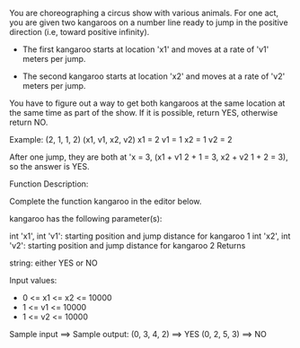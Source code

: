 You are choreographing a circus show with various animals. For one act, you are given two kangaroos on a 
number line ready to jump in the positive direction (i.e, toward positive infinity).

- The first kangaroo starts at location 'x1' and moves at a rate of 'v1' meters per jump.
  
- The second kangaroo starts at location 'x2' and moves at a rate of 'v2' meters per jump.

  
You have to figure out a way to get both kangaroos at the same location at the same time as 
part of the show. If it is possible, return YES, otherwise return NO.

Example:
(2, 1, 1, 2)
(x1, v1, x2, v2)
x1 = 2
v1 = 1
x2 = 1
v2 = 2

After one jump, they are both at 'x = 3, (x1 + v1 2 + 1 = 3, x2 + v2 1 + 2 = 3), so the answer is YES.

Function Description:

Complete the function kangaroo in the editor below.

kangaroo has the following parameter(s):

int 'x1', int 'v1': starting position and jump distance for kangaroo 1
int 'x2', int 'v2': starting position and jump distance for kangaroo 2
Returns

string: either YES or NO

Input values:

- 0 <= x1 <= x2 <= 10000
- 1 <= v1 <= 10000
- 1 <= v2 <= 10000

Sample input ==> Sample output:
(0, 3, 4, 2) ==> YES
(0, 2, 5, 3) ==> NO
  
